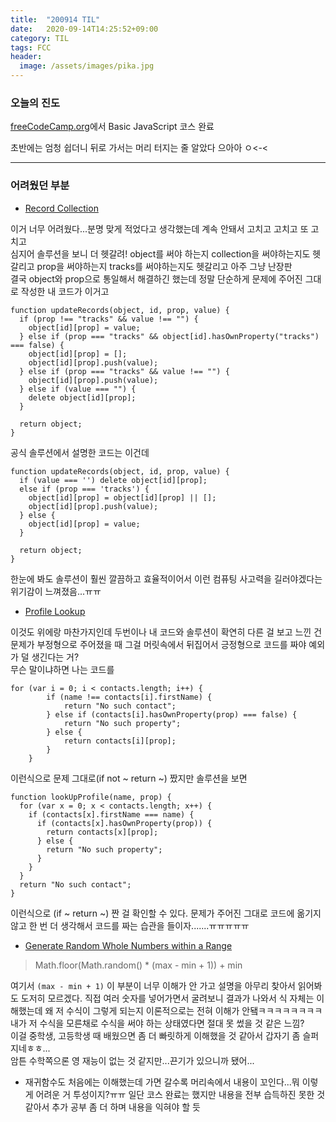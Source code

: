 ```yaml
---
title:  "200914 TIL"
date:   2020-09-14T14:25:52+09:00
category: TIL
tags: FCC
header:
  image: /assets/images/pika.jpg
---
```


<h3>오늘의 진도</h3>

[freeCodeCamp.org](https://www.freecodecamp.org/)에서 Basic JavaScript 코스 완료

초반에는 엄청 쉽더니 뒤로 가서는 머리 터지는 줄 알았다 으아아 ㅇ<-<

<hr>

<h3>어려웠던 부분</h3>

 - [Record Collection](https://www.freecodecamp.org/learn/javascript-algorithms-and-data-structures/basic-javascript/record-collection#)

이거 너무 어려웠다...분명 맞게 적었다고 생각했는데 계속 안돼서 고치고 고치고 또 고치고
<br>심지어 솔루션을 보니 더 헷갈려! object를 써야 하는지 collection을 써야하는지도 헷갈리고 prop을 써야하는지 tracks를 써야하는지도 헷갈리고 아주 그냥 난장판
<br>결국 object와 prop으로 통일해서 해결하긴 했는데 정말 단순하게 문제에 주어진 그대로 작성한 내 코드가 이거고

```
function updateRecords(object, id, prop, value) {
  if (prop !== "tracks" && value !== "") {
    object[id][prop] = value;
  } else if (prop === "tracks" && object[id].hasOwnProperty("tracks") === false) {
    object[id][prop] = [];
    object[id][prop].push(value);
  } else if (prop === "tracks" && value !== "") {
    object[id][prop].push(value);
  } else if (value === "") {
    delete object[id][prop];
  }
  
  return object;
}
```

공식 솔루션에서 설명한 코드는 이건데

```
function updateRecords(object, id, prop, value) {
  if (value === '') delete object[id][prop];
  else if (prop === 'tracks') {
    object[id][prop] = object[id][prop] || [];
    object[id][prop].push(value);
  } else {
    object[id][prop] = value;
  }

  return object;
}
```

한눈에 봐도 솔루션이 훨씬 깔끔하고 효율적이어서 이런 컴퓨팅 사고력을 길러야겠다는 위기감이 느껴졌음...ㅠㅠ

 - [Profile Lookup](https://www.freecodecamp.org/learn/javascript-algorithms-and-data-structures/basic-javascript/profile-lookup)

이것도 위에랑 마찬가지인데 두번이나 내 코드와 솔루션이 확연히 다른 걸 보고 느낀 건 문제가 부정형으로 주어졌을 때 그걸 머릿속에서 뒤집어서 긍정형으로 코드를 짜야 예외가 덜 생긴다는 거?
<br>무슨 말이냐하면 나는 코드를

```
for (var i = 0; i < contacts.length; i++) {
        if (name !== contacts[i].firstName) {
            return "No such contact";
        } else if (contacts[i].hasOwnProperty(prop) === false) {
            return "No such property";
        } else {
            return contacts[i][prop];
        }
    }
```

이런식으로 문제 그대로(if not ~ return ~) 짰지만 솔루션을 보면

```
function lookUpProfile(name, prop) {
  for (var x = 0; x < contacts.length; x++) {
    if (contacts[x].firstName === name) {
      if (contacts[x].hasOwnProperty(prop)) {
        return contacts[x][prop];
      } else {
        return "No such property";
      }
    }
  }
  return "No such contact";
}
```

이런식으로 (if ~ return ~) 짠 걸 확인할 수 있다. 문제가 주어진 그대로 코드에 옮기지 않고 한 번 더 생각해서 코드를 짜는 습관을 들이자.......ㅠㅠㅠㅠㅠ

 - [Generate Random Whole Numbers within a Range](https://www.freecodecamp.org/learn/javascript-algorithms-and-data-structures/basic-javascript/generate-random-whole-numbers-within-a-range)

>Math.floor(Math.random() * (max - min + 1)) + min

여기서 ```(max - min + 1)``` 이 부분이 너무 이해가 안 가고 설명을 아무리 찾아서 읽어봐도 도저히 모르겠다. 직접 여러 숫자를 넣어가면서 굴려보니 결과가 나와서 식 자체는 이해했는데 
왜 저 수식이 그렇게 되는지 이론적으로는 전혀 이해가 안됔ㅋㅋㅋㅋㅋㅋㅋㅋ내가 저 수식을 모른채로 수식을 써야 하는 상태였다면 절대 못 썼을 것 같은 느낌?
<br>이걸 중학생, 고등학생 때 배웠으면 좀 더 빠릿하게 이해했을 것 같아서 갑자기 좀 슬퍼지네ㅎㅎ...
<br>암튼 수학쪽으론 영 재능이 없는 것 같지만...끈기가 있으니까 됐어... 

 - 재귀함수도 처음에는 이해했는데 가면 갈수록 머리속에서 내용이 꼬인다...뭐 이렇게 어려운 거 투성이지?ㅠㅠ 일단 코스 완료는 했지만 내용을 전부 습득하진 못한 것 같아서 추가 공부 좀 더 하며 내용을 익혀야 할 듯